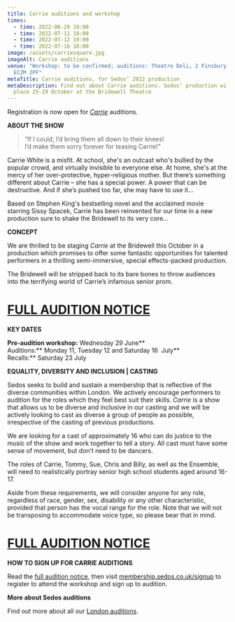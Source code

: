 ```yaml
---
title: Carrie auditions and workshop
times:
  - time: 2022-06-29 19:00
  - time: 2022-07-11 19:00
  - time: 2022-07-12 19:00
  - time: 2022-07-16 10:00
image: /assets/carriesquare.jpg
imageAlt: Carrie auditions
venue: "Workshop: to be confirmed; auditions: Theatre Deli, 2 Finsbury Avenue,
  EC2M 2PF"
metaTitle: Carrie auditions, for Sedos’ 2022 production
metaDescription: Find out about Carrie auditions. Sedos’ production will take
  place 25-29 October at the Bridewell Theatre
---
```

Registration is now open for *[Carrie](https://sedos.co.uk/shows/2022-carrie-the-musical)* auditions.

**ABOUT THE SHOW**

> “If I could, I’d bring them all down to their knees!\
> I’d make them sorry forever for teasing Carrie!”

Carrie White is a misfit. At school, she's an outcast who's bullied by the popular crowd, and virtually invisible to everyone else. At home, she's at the mercy of her over-protective, hyper-religious mother. But there’s something different about Carrie – she has a special power. A power that can be destructive. And if she’s pushed too far, she may have to use it…

Based on Stephen King's bestselling novel and the acclaimed movie starring Sissy Spacek, Carrie has been reinvented for our time in a new production sure to shake the Bridewell to its very core...

**CONCEPT**

We are thrilled to be staging *Carrie* at the Bridewell this October in a production which promises to offer some fantastic opportunities for talented performers in a thrilling semi-immersive, special effects-packed production.

The Bridewell will be stripped back to its bare bones to throw audiences into the terrifying world of Carrie’s infamous senior prom. 

# [FULL AUDITION NOTICE](https://docs.google.com/document/d/1tBZGC5erP8yYSN-GJXR11TPhvIc746N0ZyU97deCyP4/edit)

**KEY DATES**

**Pre-audition workshop:** Wednesday 29 June**\
Auditions:** Monday 11, Tuesday 12 and Saturday 16  July**\
Recalls:** Saturday 23 July

**EQUALITY, DIVERSITY AND INCLUSION | CASTING**

Sedos seeks to build and sustain a membership that is reflective of the diverse communities within London. We actively encourage performers to audition for the roles which they feel best suit their skills. *Carrie* is a show that allows us to be diverse and inclusive in our casting and we will be actively looking to cast as diverse a group of people as possible, irrespective of the casting of previous productions.

We are looking for a cast of approximately 16 who can do justice to the music of the show and work together to tell a story. All cast must have some sense of movement, but don’t need to be dancers. 

The roles of Carrie, Tommy, Sue, Chris and Billy, as well as the Ensemble, will need to realistically portray senior high school students aged around 16-17.

Aside from these requirements, we will consider anyone for any role, regardless of race, gender, sex, disability or any other characteristic, provided that person has the vocal range for the role. Note that we will not be transposing to accommodate voice type, so please bear that in mind. 

# [FULL AUDITION NOTICE](https://docs.google.com/document/d/1tBZGC5erP8yYSN-GJXR11TPhvIc746N0ZyU97deCyP4/edit)

**HOW TO SIGN UP FOR CARRIE AUDITIONS**

Read the [full audition notice](https://docs.google.com/document/d/1tBZGC5erP8yYSN-GJXR11TPhvIc746N0ZyU97deCyP4/edit), then visit [](membership.sedos.co.uk)[membership.sedos.co.uk/signup](https://membership.sedos.co.uk/signup/) to register to attend the workshop and sign up to audition.

**More about Sedos auditions**

Find out more about all our [London auditions](https://sedos.co.uk/get-involved).